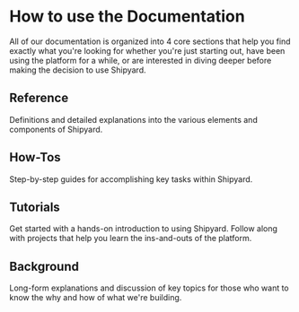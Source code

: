 # How to use the Documentation

All of our documentation is organized into 4 core sections that help you find exactly what you're looking for whether you're just starting out, have been using the platform for a while, or are interested in diving deeper before making the decision to use Shipyard.

## Reference

Definitions and detailed explanations into the various elements and components of Shipyard.

## How-Tos

Step-by-step guides for accomplishing key tasks within Shipyard.

## Tutorials

Get started with a hands-on introduction to using Shipyard. Follow along with projects that help you learn the ins-and-outs of the platform.

## Background

Long-form explanations and discussion of key topics for those who want to know the why and how of what we're building.

